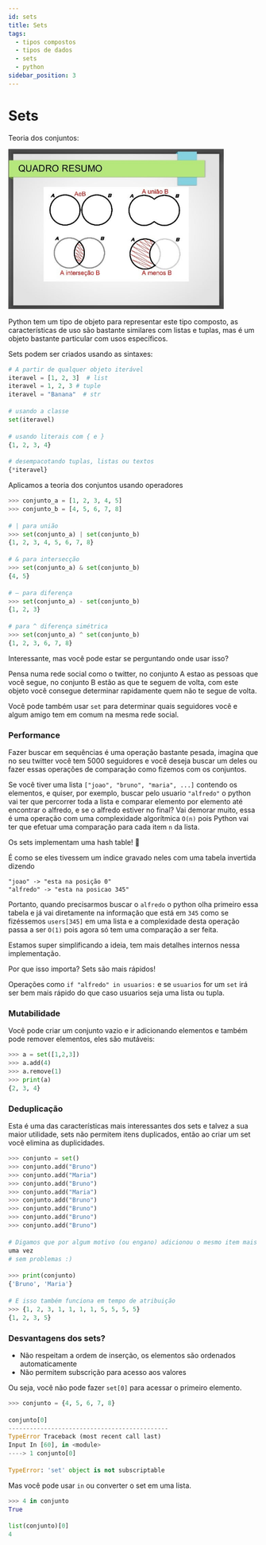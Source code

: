 ```yaml
---
id: sets
title: Sets
tags:
  - tipos compostos
  - tipos de dados
  - sets
  - python
sidebar_position: 3
---
```


# Sets

Teoria dos conjuntos:

![teoria dos conjuntos](../../../../../static/img/teoria-conjuntos.png)

Python tem um tipo de objeto para representar este tipo composto, as
características de uso são bastante similares com listas e tuplas, mas é um
objeto bastante particular com usos específicos.

Sets podem ser criados usando as sintaxes:

```python
# A partir de qualquer objeto iterável
iteravel = [1, 2, 3]  # list
iteravel = 1, 2, 3 # tuple
iteravel = "Banana"  # str

# usando a classe
set(iteravel)

# usando literais com { e }
{1, 2, 3, 4}

# desempacotando tuplas, listas ou textos
{*iteravel}
```

Aplicamos a teoria dos conjuntos usando operadores

```python
>>> conjunto_a = [1, 2, 3, 4, 5]
>>> conjunto_b = [4, 5, 6, 7, 8]

# | para união
>>> set(conjunto_a) | set(conjunto_b)
{1, 2, 3, 4, 5, 6, 7, 8}

# & para intersecção
>>> set(conjunto_a) & set(conjunto_b)
{4, 5}

# – para diferença
>>> set(conjunto_a) - set(conjunto_b)
{1, 2, 3}

# para ^ diferença simétrica
>>> set(conjunto_a) ^ set(conjunto_b)
{1, 2, 3, 6, 7, 8}
```

Interessante, mas você pode estar se perguntando onde usar isso?

Pensa numa rede social como o twitter, no conjunto A estao as pessoas que
você segue, no conjunto B estão as que te seguem de volta, com este objeto você
consegue determinar rapidamente quem não te segue de volta.

Você pode também usar `set` para determinar quais seguidores você e algum amigo
tem em comum na mesma rede social.

### Performance

Fazer buscar em sequências é uma operação bastante pesada, imagina que no seu
twitter você tem 5000 seguidores e você deseja buscar um deles ou fazer essas
operações de comparação como fizemos com os conjuntos.

Se você tiver uma lista `["joao", "bruno", "maria", ...]` contendo os
elementos,
e quiser, por exemplo, buscar pelo usuario `"alfredo"` o python vai ter que
percorrer toda a lista e comparar elemento por elemento até encontrar o
alfredo, e se o alfredo estiver no final? Vai demorar muito, essa é uma
operação com uma complexidade algorítmica `O(n)` pois Python vai ter que
efetuar uma comparação para cada item `n` da lista.

Os sets implementam uma hash table! 🎉

É como se eles tivessem um indice gravado neles com uma tabela invertida
dizendo

```
"joao" -> "esta na posição 0"
"alfredo" -> "esta na posicao 345"
```

Portanto, quando precisarmos buscar o `alfredo` o python olha primeiro essa
tabela e já vai diretamente na informação que está em `345` como se fizéssemos
`users[345]` em uma lista e a complexidade desta operação passa a ser `O(1)`
pois agora só tem uma comparação a ser feita.

Estamos super simplificando a ideia, tem mais detalhes
internos nessa implementação.

Por que isso importa? Sets são mais rápidos!

Operações como `if "alfredo" in usuarios:` e se `usuarios` for um `set` irá
ser bem mais rápido do que caso usuarios seja uma lista ou tupla.

### Mutabilidade

Você pode criar um conjunto vazio e ir adicionando elementos e também pode
remover elementos, eles são mutáveis:

```python
>>> a = set([1,2,3])
>>> a.add(4)
>>> a.remove(1)
>>> print(a)
{2, 3, 4}
```

### Deduplicação

Esta é uma das características mais interessantes dos sets e talvez a sua maior
utilidade, sets não permitem itens duplicados, então ao criar um set você
elimina as duplicidades.

```python
>>> conjunto = set()
>>> conjunto.add("Bruno")
>>> conjunto.add("Maria")
>>> conjunto.add("Bruno")
>>> conjunto.add("Maria")
>>> conjunto.add("Bruno")
>>> conjunto.add("Bruno")
>>> conjunto.add("Bruno")
>>> conjunto.add("Bruno")

# Digamos que por algum motivo (ou engano) adicionou o mesmo item mais de 
uma vez
# sem problemas :)

>>> print(conjunto)
{'Bruno', 'Maria'}

# E isso também funciona em tempo de atribuição
>>> {1, 2, 3, 1, 1, 1, 1, 5, 5, 5, 5}
{1, 2, 3, 5}
```

### Desvantagens dos sets?

- Não respeitam a ordem de inserção, os elementos são ordenados automaticamente
- Não permitem subscrição para acesso aos valores

Ou seja, você não pode fazer `set[0]` para acessar o primeiro elemento.

```python
>>> conjunto = {4, 5, 6, 7, 8}

conjunto[0]
---------------------------------------------
TypeError Traceback (most recent call last)
Input In [60], in <module>
----> 1 conjunto[0]

TypeError: 'set' object is not subscriptable
```

Mas você pode usar `in` ou converter o set em uma lista.

```python
>>> 4 in conjunto
True

list(conjunto)[0]
4
```







